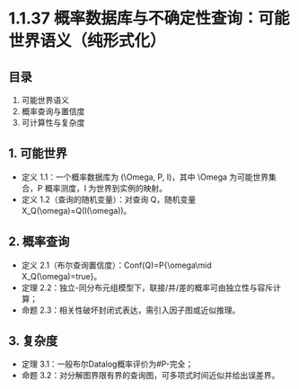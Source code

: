 # 1.1.37 概率数据库与不确定性查询：可能世界语义（纯形式化）

## 目录

1. 可能世界语义
2. 概率查询与置信度
3. 可计算性与复杂度

## 1. 可能世界

- 定义 1.1：一个概率数据库为 (\Omega, P, I)，其中 \Omega 为可能世界集合，P 概率测度，I 为世界到实例的映射。
- 定义 1.2（查询的随机变量）：对查询 Q，随机变量 X_Q(\omega)=Q(I(\omega))。

## 2. 概率查询

- 定义 2.1（布尔查询置信度）：Conf(Q)=P\{\omega\mid X_Q(\omega)=true\}。
- 定理 2.2：独立-同分布元组模型下，联接/并/差的概率可由独立性与容斥计算；
- 命题 2.3：相关性破坏封闭式表达，需引入因子图或近似推理。

## 3. 复杂度

- 定理 3.1：一般布尔Datalog概率评价为#P-完全；
- 命题 3.2：对分解图界限有界的查询图，可多项式时间近似并给出误差界。
